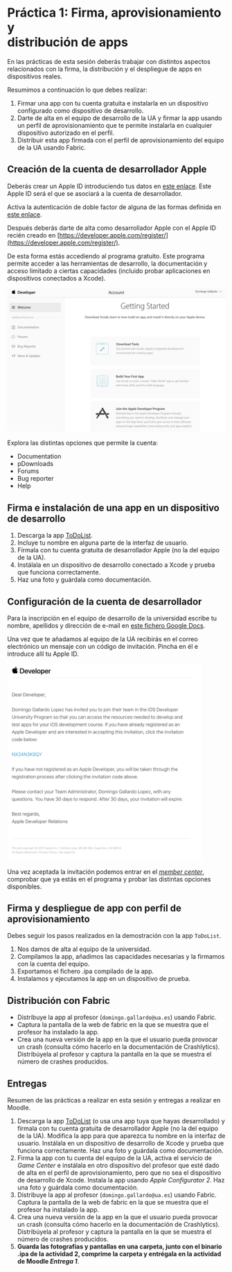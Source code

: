 # Práctica 1: Firma, aprovisionamiento y <br/> distribución de apps

En las prácticas de esta sesión deberás trabajar con distintos
aspectos relacionados con la firma, la distribución y el despliegue de
apps en dispositivos reales.

Resumimos a continuación lo que debes realizar:

1. Firmar una app con tu cuenta gratuita e instalarla en un
   dispositivo configurado como dispositivo de desarrollo.
2. Darte de alta en el equipo de desarrollo de la UA y firmar la app
   usando un perfil de aprovisionamiento que te permite instalarla en
   cualquier dispositivo autorizado en el perfil.
3. Distribuir esta app firmada con el perfil de aprovisionamiento del
   equipo de la UA usando Fabric.


## Creación de la cuenta de desarrollador Apple ##

Deberás crear un Apple ID introduciendo tus datos en [este
enlace](https://appleid.apple.com/account?localang=es_es). Este Apple
ID será el que se asociará a la cuenta de desarrollador.

Activa la autenticación de doble factor de alguna de las formas
definida en [este enlace](https://support.apple.com/es-es/HT204915).

Después deberás darte de alta como desarrollador Apple con el Apple ID
recién creado en [https://developer.apple.com/register/](https://developer.apple.com/register/).

De esta forma estás accediendo al programa gratuito. Este programa
permite acceder a las herramientas de desarrollo, la documentación y
acceso limitado a ciertas capacidades (incluido probar aplicaciones en
dispositivos conectados a Xcode).

<img src="imagenes/apple-developer.png" width="600px"/>

Explora las distintas opciones que permite la cuenta:

- Documentation
- pDownloads
- Forums
- Bug reporter
- Help


## Firma e instalación de una app en un dispositivo de desarrollo ##

1. Descarga la app [ToDoList](https://github.com/domingogallardo/apuntes-spm-ios/raw/master/apps/ToDoList.zip). 
2. Incluye tu nombre en alguna parte de la interfaz de usuario.
3. Fírmala con tu cuenta gratuita de desarrollador Apple (no la del
equipo de la UA). 
4. Instálala en un dispositivo de desarrollo conectado a Xcode y
   prueba que funciona correctamente.
5. Haz una foto y guárdala como documentación.


## Configuración de la cuenta de desarrollador ##

Para la inscripción en el equipo de desarrollo de la universidad
escribe tu nombre, apellidos y dirección de e-mail en [este fichero
Google
Docs](https://docs.google.com/document/d/1-fgqgzKNPpo4--PGUvrsnXTe_ABA04gLcpv8rtJd9D0/edit?usp=sharing).

Una vez que te añadamos al equipo de la UA recibirás en el correo
electrónico un mensaje con un código de invitación. Pincha en él e
introduce allí tu Apple ID.

<img src="imagenes/member-invitation.png" width="450px"/>

Una vez aceptada la invitación podemos entrar en el [_member
center_](https://developer.apple.com/account/), comprobar que ya estás
en el programa y probar las distintas opciones disponibles.


## Firma y despliegue de app con perfil de aprovisionamiento ##

Debes seguir los pasos realizados en la demostración con la app
`ToDoList`.

1. Nos damos de alta al equipo de la universidad.
2. Compilamos la app, añadimos las capacidades necesarias y la firmamos con la cuenta del equipo.
3. Exportamos el fichero .ipa compilado de la app.
4. Instalamos y ejecutamos la app en un dispositivo de prueba.

## Distribución con Fabric ##


- Distribuye la app al profesor (`domingo.gallardo@ua.es`) usando
  Fabric.
- Captura la pantalla de la web de fabric en la que se muestra que el
  profesor ha instalado la app.
- Crea una nueva versión de la app en la que el usuario pueda provocar
  un crash (consulta cómo hacerlo en la documentación de
  Crashlytics). Distribúyela al profesor y captura la pantalla en la
  que se muestra el número de crashes producidos.


## Entregas ##

Resumen de las prácticas a realizar en esta sesión y entregas a
realizar en Moodle.

1. Descarga la app
   [ToDoList](https://github.com/domingogallardo/apuntes-spm-ios/raw/master/apps/ToDoList.zip)
   (o usa una app tuya que hayas desarrollado) y fírmala con tu cuenta
   gratuita de desarrollador Apple (no la del equipo de la
   UA). Modifica la app para que aparezca tu nombre en la interfaz de
   usuario. Instálala en un dispositivo de desarrollo de Xcode y
   prueba que funciona correctamente. Haz una foto y guárdala como
   documentación.
2. Firma la app con tu cuenta del equipo de la UA, activa
   el servicio de _Game Center_ e instálala en otro dispositivo del
   profesor que esté dado de alta en el perfil de aprovisionamiento,
   pero que no sea el dispositivo de desarrollo de Xcode. Instala la
   app usando _Apple Configurator 2_. Haz una foto y guárdala como
   documentación.
3. Distribuye la app al profesor (`domingo.gallardo@ua.es`) usando
   Fabric. Captura la pantalla de la web de fabric en la que se
   muestra que el profesor ha instalado la app.
4. Crea una nueva versión de la app en la que el usuario
   pueda provocar un crash (consulta cómo hacerlo en la documentación
   de Crashlytics). Distribúyela al profesor y captura la pantalla en
   la que se muestra el número de crashes producidos.
5. **Guarda las fotografías y pantallas en una carpeta, junto con el
   binario .ipa de la actividad 2, comprime la carpeta y entrégala en
   la actividad de Moodle _Entrega 1_**.


